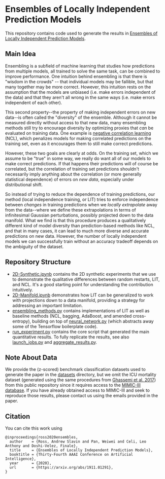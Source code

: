 # Ensembles of Locally Independent Prediction Models

This repository contains code used to generate the results in
[Ensembles of Locally Independent Prediction Models](https://arxiv.org/abs/1911.01291).

## Main Idea

Ensembling is a subfield of machine learning that studies how predictions from
multiple models, all trained to solve the same task, can be combined to improve
performance. One intuition behind ensembling is that there is "wisdom in the
crowds" -- that individual models may be fallible, but that many together may
be more correct. However, this intuition rests on the assumption that the
models are unbiased (i.e. make errors independent of the data) and that they
aren't all wrong in the same ways (i.e. make errors independent of each other).

This second property--the property of making independent errors on new data--is
often called the "diversity" of the ensemble. Although it cannot be measured
directly without access to that new data, many ensembling methods still try to
encourage diversity by optimizing proxies that _can_ be evaluated on training
data. One example is
[negative correlation learning](https://ieeexplore.ieee.org/document/809027) (NCL),
which penalizes models for making correlated predictions on the training set,
even as it encourages them to still make correct predictions.

However, these two goals are clearly at odds. On the training set, which we
assume to be "true" in some way, we really do want all of our models to make
correct predictions. If that happens their predictions will of course be
correlated, but the correlation of training set predictions shouldn't
necessarily imply anything about the correlation (or more generally statistical
dependence) of errors on _new data_, especially under distributional shift.

So instead of trying to reduce the dependence of training predictions, our
method (local independence training, or LIT) tries to enforce independence
between _changes_ in training predictions when we _locally extrapolate_ away
from the data--where we define these extrapolations in terms of infinitesimal
Gaussian perturbations, possibly projected down to the data manifold. What we
find is that this procedure produces a qualitatively different kind of model
diversity than prediction-based methods like NCL, and that in many cases, it
can lead to much more diverse and accurate predictions on new data. However,
the number of locally independent models we can successfully train without an
accuracy tradeoff depends on the ambiguity of the dataset.

## Repository Structure

- [2D-Synthetic.ipynb](./2D-Synthetic.ipynb) contains the 2D synthetic
  experiments that we use to demonstrate the qualitative differences between
  random restarts, LIT, and NCL. It's a good starting point for understanding
  the contribution intuitively.
- [2D-Manifold.ipynb](./2D-Manifold.ipynb) demonstrates how LIT can be
  generalized to work with projections down to a data manifold, providing a
  strategy for addressing an important limitation.
- [ensembling_methods.py](./ensembling_methods.py) contains implementations of
  LIT as well as baseline methods (NCL, bagging, AdaBoost, and amended
  cross-entropy), building on top of [neural_network.py](./neural_network.py)
  (which abstracts away some of the Tensorflow boilerplate code).
- [run_experiment.py](./run_experiment.py) contains the core script that
  generated the main quantitative results. To fully replicate the results, see
  also [launch_jobs.py](./launch_jobs.py) and
  [aggregate_results.py](./aggregate_results.py).

## Note About Data

We provide the (z-scored) benchmark classification datasets used to generate
the paper in the [datasets](./datasets) directory, but we omit the ICU
mortality dataset (generated using the same procedures from
[Ghassemi et al.  2017](https://www.ncbi.nlm.nih.gov/pubmed/28815112))
from this public repository since it requires access to the
[MIMIC-III database](https://mimic.physionet.org/).
If you have already obtained access to MIMIC-III and seek to reproduce those
results, please contact us using the emails provided in the paper.

## Citation

You can cite this work using

```
@inproceedings{ross2020ensembles,
  author    = {Ross, Andrew Slavin and Pan, Weiwei and Celi, Leo Anthony and Doshi-Velez, Finale},
  title     = {Ensembles of Locally Independent Prediction Models},
  booktitle = {Thirty-Fourth AAAI Conference on Artificial Intelligence},
  year      = {2020},
  url       = {https://arxiv.org/abs/1911.01291},
}
```
